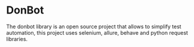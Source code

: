 # DonBot
The donbot library is an open source project that allows to simplify test automation, this project uses selenium, allure, behave and python request libraries.

